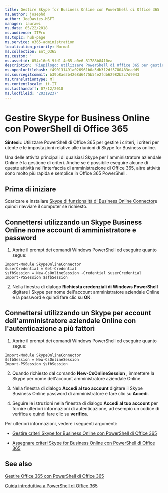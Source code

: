 ```yaml
---
title: Gestire Skype for Business Online con PowerShell di Office 365
ms.author: josephd
author: JoeDavies-MSFT
manager: laurawi
ms.date: 05/22/2018
ms.audience: ITPro
ms.topic: hub-page
ms.service: o365-administration
localization_priority: Normal
ms.collection: Ent_O365
ms.custom: ''
ms.assetid: 054c16e6-9fd1-4e85-a0e6-81788b8410ea
description: 'Riepilogo: utilizzare PowerShell di Office 365 per gestire i criteri, i criteri per utente e le impostazioni relative alle riunioni di Skype for Business online.'
ms.openlocfilehash: f490131491a026961b0a5db312df5780483eadd9
ms.sourcegitcommit: b39b8ae3b4268d6475b54e2fdb62982b2c7d9943
ms.translationtype: MT
ms.contentlocale: it-IT
ms.lasthandoff: 07/12/2018
ms.locfileid: "20319237"
---
```

# <a name="manage-skype-for-business-online-with-office-365-powershell"></a>Gestire Skype for Business Online con PowerShell di Office 365

 **Sintesi:**: Utilizzare PowerShell di Office 365 per gestire i criteri, i criteri per utente e le impostazioni relative alle riunioni di Skype for Business online.
  
Una delle attività principali di qualsiasi Skype per l'amministratore aziendale Online è la gestione di criteri. Anche se è possibile eseguire alcune di queste attività nell'interfaccia di amministrazione di Office 365, altre attività sono molto più rapida e semplice in Office 365 PowerShell. 

## <a name="before-you-start"></a>Prima di iniziare

Scaricare e installare [Skype di funzionalità di Business Online Connector](https://www.microsoft.com/en-us/download/details.aspx?id=39366)e quindi riavviare il computer se richiesto.


## <a name="connect-using-a-skype-for-business-online-administrator-account-name-and-password"></a>Connettersi utilizzando un Skype Business Online nome account di amministratore e password

1. Aprire il prompt dei comandi Windows PowerShell ed eseguire quanto segue: 
    
  ```
  Import-Module SkypeOnlineConnector
  $userCredential = Get-Credential
  $sfbSession = New-CsOnlineSession -Credential $userCredential
  Import-PSSession $sfbSession
  ```

2. Nella finestra di dialogo **Richiesta credenziali di Windows PowerShell** digitare i Skype per nome dell'account amministratore aziendale Online e la password e quindi fare clic su **OK**.


## <a name="connect-using-a-skype-for-business-online-administrator-account-with-multifactor-authentication"></a>Connettersi utilizzando un Skype per account dell'amministratore aziendale Online con l'autenticazione a più fattori

1. Aprire il prompt dei comandi Windows PowerShell ed eseguire quanto segue:

  ```
  Import-Module SkypeOnlineConnector
  $sfbSession = New-CsOnlineSession
  Import-PSSession $sfbSession
  ```

2. Quando richiesto dal comando **New-CsOnlineSession** , immettere la Skype per nome dell'account amministratore aziendale Online.

3. Nella finestra di dialogo **Accedi al tuo account** digitare il Skype Business Online password di amministratore e fare clic su **Accedi**.

4. Seguire le istruzioni nella finestra di dialogo **Accedi al tuo account** per fornire ulteriori informazioni di autenticazione, ad esempio un codice di verifica e quindi fare clic su **verifica**.

Per ulteriori informazioni, vedere i seguenti argomenti:
  
- [Gestire criteri Skype for Business Online con PowerShell di Office 365](manage-skype-for-business-online-policies-with-office-365-powershell.md)
    
- [Assegnare criteri Skype for Business Online con PowerShell di Office 365](assign-per-user-skype-for-business-online-policies-with-office-365-powershell.md)
    
## <a name="see-also"></a>See also

[Gestire Office 365 con PowerShell di Office 365](manage-office-365-with-office-365-powershell.md)
  
[Guida introduttiva a PowerShell di Office 365](getting-started-with-office-365-powershell.md)

